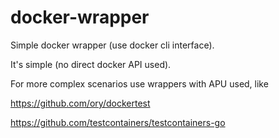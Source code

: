 # docker-wrapper

Simple docker wrapper (use docker cli interface).

It's simple (no direct docker API used).

For more complex scenarios use wrappers with APU used, like

https://github.com/ory/dockertest

https://github.com/testcontainers/testcontainers-go

